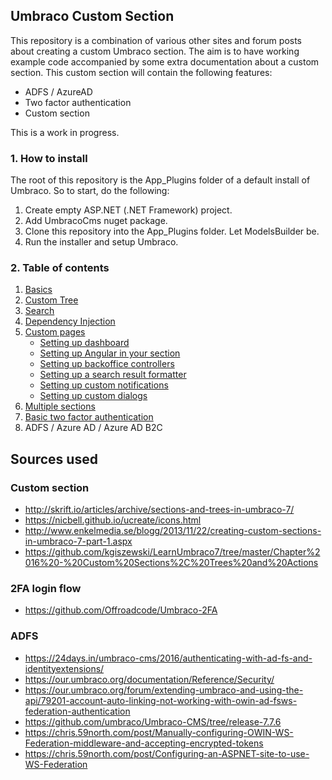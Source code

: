 ## Umbraco Custom Section

This repository is a combination of various other sites and forum posts 
about creating a custom Umbraco section. The aim is to have working example
code accompanied by some extra documentation about a custom section. This
custom section will contain the following features:

- ADFS / AzureAD
- Two factor authentication
- Custom section

This is a work in progress.

### 1. How to install

The root of this repository is the App_Plugins folder of a default install
of Umbraco. So to start, do the following:

1. Create empty ASP.NET (.NET Framework) project.
2. Add UmbracoCms nuget package.
3. Clone this repository into the App_Plugins folder. Let ModelsBuilder be.
4. Run the installer and setup Umbraco.

### 2. Table of contents

1. [Basics](basics.md)
2. [Custom Tree](tree.md)
3. [Search](search.md)
4. [Dependency Injection](di.md)
5. [Custom pages](custom.md)
	- [Setting up dashboard](custom_dashboard.md)
	- [Setting up Angular in your section](custom_angular.md)
	- [Setting up backoffice controllers](custom_controllers.md)
	- [Setting up a search result formatter](custom_searchformatter.md)
	- [Setting up custom notifications](custom_notifications.md)
	- [Setting up custom dialogs](custom_dialogs.md)
6. [Multiple sections](sections.md)
7. [Basic two factor authentication](tfa.md)
8. ADFS / Azure AD / Azure AD B2C

## Sources used

### Custom section
- http://skrift.io/articles/archive/sections-and-trees-in-umbraco-7/
- https://nicbell.github.io/ucreate/icons.html
- http://www.enkelmedia.se/blogg/2013/11/22/creating-custom-sections-in-umbraco-7-part-1.aspx
- https://github.com/kgiszewski/LearnUmbraco7/tree/master/Chapter%2016%20-%20Custom%20Sections%2C%20Trees%20and%20Actions

### 2FA login flow
- https://github.com/Offroadcode/Umbraco-2FA

### ADFS
- https://24days.in/umbraco-cms/2016/authenticating-with-ad-fs-and-identityextensions/
- https://our.umbraco.org/documentation/Reference/Security/
- https://our.umbraco.org/forum/extending-umbraco-and-using-the-api/79201-account-auto-linking-not-working-with-owin-ad-fsws-federation-authentication
- https://github.com/umbraco/Umbraco-CMS/tree/release-7.7.6
- https://chris.59north.com/post/Manually-configuring-OWIN-WS-Federation-middleware-and-accepting-encrypted-tokens
- https://chris.59north.com/post/Configuring-an-ASPNET-site-to-use-WS-Federation